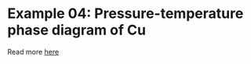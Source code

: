 # Example 04: Pressure-temperature phase diagram of Cu

Read more [here](https://calphy.org/en/latest/examples/example_04/analysis.html)